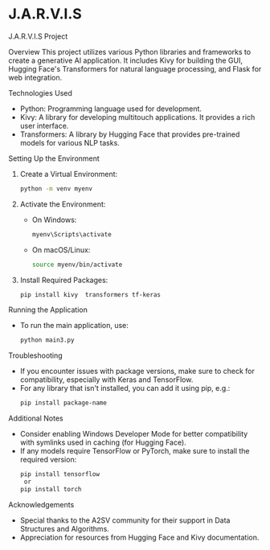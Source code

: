 # J.A.R.V.I.S
 J.A.R.V.I.S Project

 Overview
This project utilizes various Python libraries and frameworks to create a generative AI application. It includes Kivy for building the GUI, Hugging Face's Transformers for natural language processing, and Flask for web integration.

 Technologies Used
- Python: Programming language used for development.
- Kivy: A library for developing multitouch applications. It provides a rich user interface.
- Transformers: A library by Hugging Face that provides pre-trained models for various NLP tasks.

 Setting Up the Environment
1. Create a Virtual Environment:
   ```bash
   python -m venv myenv
   ```
2. Activate the Environment:
   - On Windows:
     ```bash
     myenv\Scripts\activate
     ```
   - On macOS/Linux:
     ```bash
     source myenv/bin/activate
     ```

3. Install Required Packages:
   ```bash
   pip install kivy  transformers tf-keras
   ```

 Running the Application
- To run the main application, use:
  ```bash
  python main3.py
  ```

 Troubleshooting
- If you encounter issues with package versions, make sure to check for compatibility, especially with Keras and TensorFlow.
- For any library that isn't installed, you can add it using pip, e.g.:
  ```bash
  pip install package-name
  ```

 Additional Notes
- Consider enabling Windows Developer Mode for better compatibility with symlinks used in caching (for Hugging Face).
- If any models require TensorFlow or PyTorch, make sure to install the required version:
  ```bash
  pip install tensorflow
   or
  pip install torch
  ```

 Acknowledgements
- Special thanks to the A2SV community for their support in Data Structures and Algorithms.
- Appreciation for resources from Hugging Face and Kivy documentation.
